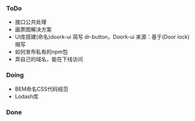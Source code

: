 
### ToDo

- 接口公共处理
- 画票图解决方案
- UI库搭建(命名)doork-ui 简写 dr-button，Doork-ui
    来源：基于(Door lock)缩写
- 如何发布私有的npm包
- 弄自己的域名，能在下线访问



### Doing
- BEM命名CSS代码规范
- Lodash库

### Done